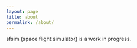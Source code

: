 ```yaml
---
layout: page
title: about
permalink: /about/
---
```


sfsim (space flight simulator) is a work in progress.
